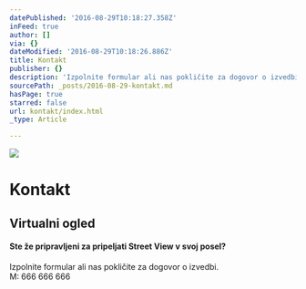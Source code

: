 ```yaml
---
datePublished: '2016-08-29T10:18:27.358Z'
inFeed: true
author: []
via: {}
dateModified: '2016-08-29T10:18:26.886Z'
title: Kontakt
publisher: {}
description: 'Izpolnite formular ali nas pokličite za dogovor o izvedbi.M: 666 666 666'
sourcePath: _posts/2016-08-29-kontakt.md
hasPage: true
starred: false
url: kontakt/index.html
_type: Article

---
```

![](https://the-grid-user-content.s3-us-west-2.amazonaws.com/1368c77c-d43c-4ade-a228-c75cda319b0b.png)

# Kontakt

## Virtualni ogled

#### Ste že pripravljeni za pripeljati Street View v svoj posel?

Izpolnite formular ali nas pokličite za dogovor o izvedbi.  
M: 666 666 666